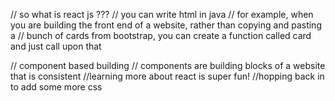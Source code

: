 // so what is react js ???
// you can write html in java 
// for example, when you are building the front end of a website, rather than copying and pasting a 
// bunch of cards from bootstrap, you can create a function called card and just call upon that

// component based building 
// components are building blocks of a website that is consistent 
//learning more about react is super fun! 
//hopping back in to add some more css
